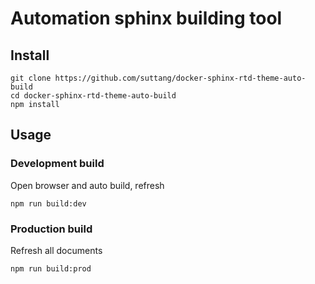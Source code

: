 # Automation sphinx building tool

## Install

```
git clone https://github.com/suttang/docker-sphinx-rtd-theme-auto-build
cd docker-sphinx-rtd-theme-auto-build
npm install
```

## Usage

### Development build

Open browser and auto build, refresh

```
npm run build:dev
```

### Production build

Refresh all documents

```
npm run build:prod
```
